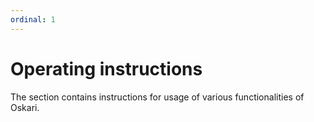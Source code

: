 ```yaml
---
ordinal: 1
---
```


# Operating instructions

The section contains instructions for usage of various functionalities of Oskari.